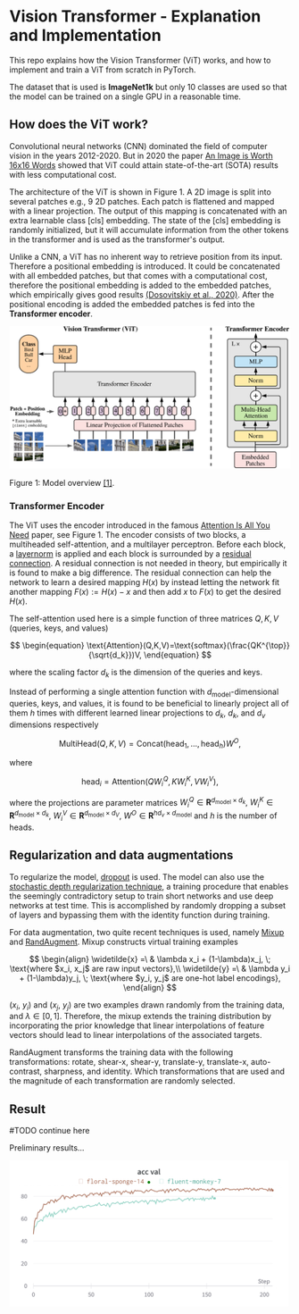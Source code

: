 # Vision Transformer - Explanation and Implementation
This repo explains how the Vision Transformer (ViT) works, and how to implement and train a ViT from scratch in PyTorch.

The dataset that is used is **ImageNet1k** but only 10 classes are used so that the model can be trained on a single GPU in a reasonable time.

## How does the ViT work? 
Convolutional neural networks (CNN) dominated the field of computer vision in the years 2012-2020. But in 2020 the paper [An Image is Worth 16x16 Words](https://arxiv.org/abs/2010.11929) showed that ViT could attain state-of-the-art (SOTA) results with less computational cost.

The architecture of the ViT is shown in Figure 1. 
A 2D image is split into several patches e.g., 9 2D patches. Each patch is flattened and mapped with a linear projection. 
The output of this mapping is concatenated with an extra learnable class [cls] embedding. The state of the [cls] embedding is randomly initialized, but it will accumulate information from the other tokens in the transformer and is used as the transformer's output.


Unlike a CNN, a ViT has no inherent way to retrieve position from its input. Therefore a positional embedding is introduced. It could be concatenated with all embedded patches, but that comes with a computational cost, therefore the positional embedding is added to the embedded patches, which empirically gives good results [(Dosovitskiy et al., 2020)](https://arxiv.org/abs/2010.11929).
After the positional encoding is added the embedded patches is fed into the **Transformer encoder**.

<img src="Figures/Vit_fig_from_paper.png" width="800"> 

Figure 1: Model overview [[1]](https://arxiv.org/abs/2010.11929).


### Transformer Encoder
The ViT uses the encoder introduced in the famous [Attention Is All You Need](https://arxiv.org/abs/1706.03762?context=cs) paper, see Figure 1.
The encoder consists of two blocks, a multiheaded self-attention, and a multilayer perceptron. Before each block, a [layernorm](https://arxiv.org/abs/1607.06450) is applied and each block is surrounded by a [residual connection](https://arxiv.org/abs/1512.03385). A residual connection is not needed in theory, but empirically it is found to make a big difference. The residual connection can help the network to learn a desired mapping $H(x)$ by instead letting the network fit another mapping $F(x) := H(x) - x$ and then add $x$ to $F(x)$ to get the desired $H(x)$. 

The self-attention used here is a simple function of three matrices $Q, K, V$ (queries, keys, and values)

$$
\begin{equation}
\text{Attention}(Q,K,V)=\text{softmax}(\frac{QK^{\top}}{\sqrt{d_k}})V,
\end{equation}
$$

where the scaling factor $d_k$ is the dimension of the queries and keys.

Instead of performing a single attention function with $d_{\text{model}}$-dimensional queries, keys, and values, it is found to be beneficial to linearly project all of them $h$ times with different learned linear projections to $d_k$, $d_k$, and $d_v$ dimensions respectively

$$
\begin{equation}
 \text{MultiHead}(Q,K,V)=\text{Concat}(\text{head}_1,...,\text{head}_h)W^O,
\end{equation}
$$

where

$$
\begin{equation}
 \text{head}_i=\text{Attention}(QW^Q_i,KW^K_i,VW^V_i),
\end{equation}
$$

where the projections are parameter matrices $W_i^Q\in\mathbf{R}^{d_{\text{model}}\times d_k},\
W_i^K\in\mathbf{R}^{d_{\text{model}}\times d_k},\ W_i^V\in\mathbf{R}^{d_{\text{model}}\times d_V},\ W^O\in\mathbf{R}^{hd_v\times d_{\text{model}}}$ and $h$ is the number of heads.

## Regularization and data augmentations
To regularize the model, [dropout](https://jmlr.org/papers/volume15/srivastava14a/srivastava14a.pdf) is used. The model can also use the [stochastic depth regularization technique](https://arxiv.org/abs/1603.09382?context=cs), a training procedure that enables the seemingly contradictory setup to train short networks and use deep networks at test time. This is accomplished by randomly dropping a subset of layers and bypassing them with the identity function during training.

For data augmentation, two quite recent techniques is used, namely [Mixup](https://arxiv.org/abs/1710.09412) and [RandAugment](https://arxiv.org/abs/1909.13719). Mixup constructs virtual training examples 

$$
\begin{align}
\widetilde{x} =\ & \lambda x_i + (1-\lambda)x_j, \; \text{where $x_i, x_j$ are raw input vectors},\\
\widetilde{y} =\ & \lambda y_i + (1-\lambda)y_j, \; \text{where $y_i, y_j$ are one-hot label encodings},
\end{align}
$$

$(x_i,\ y_i)$ and $(x_j,\ y_j)$ are two examples drawn randomly from the training data, and $\lambda \in [0,1]$. Therefore, the mixup extends the training distribution by incorporating the prior knowledge that linear interpolations of feature vectors should lead to linear interpolations of the associated targets.

RandAugment transforms the training data with the following transformations: rotate, shear-x, shear-y, translate-y, translate-x, auto-contrast, sharpness, and identity. Which transformations that are used and the magnitude of each transformation are randomly selected.

## Result
#TODO continue here

Preliminary results...

<img src="Figures/test.png" width="500"> 
